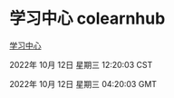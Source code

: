 # 学习中心 colearnhub
[学习中心](http://27.19.33.125:56308/colearnhub/)

2022年 10月 12日 星期三 12:20:03 CST

2022年 10月 12日 星期三 04:20:03 GMT
